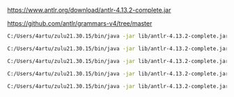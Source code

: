 https://www.antlr.org/download/antlr-4.13.2-complete.jar

https://github.com/antlr/grammars-v4/tree/master

```sh
C:/Users/4artu/zulu21.30.15/bin/java -jar lib/antlr-4.13.2-complete.jar -Dlanguage=JavaScript -visitor -listener -o gen -Xexact-output-dir grammars/todo.g4
````

```sh
C:/Users/4artu/zulu21.30.15/bin/java -jar lib/antlr-4.13.2-complete.jar -Dlanguage=JavaScript -visitor -listener -o gen -Xexact-output-dir grammars/Calc.g4
````

```sh
C:/Users/4artu/zulu21.30.15/bin/java -jar lib/antlr-4.13.2-complete.jar -Dlanguage=JavaScript -visitor -listener -o gen -Xexact-output-dir grammars/CalcLexer.g4
````

```sh
C:/Users/4artu/zulu21.30.15/bin/java -jar lib/antlr-4.13.2-complete.jar -Dlanguage=TypeScript -visitor -listener -o gen -Xexact-output-dir grammars/CalcParser.g4
````

```sh
C:/Users/4artu/zulu21.30.15/bin/java -jar lib/antlr-4.13.2-complete.jar -Dlanguage=JavaScript -visitor -listener -o gen -Xexact-output-dir grammars/PreprocessorParser.g4
````